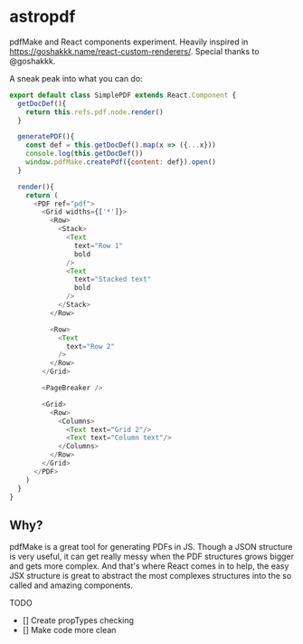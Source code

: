 astropdf
========

pdfMake and React components experiment.
Heavily inspired in https://goshakkk.name/react-custom-renderers/.
Special thanks to @goshakkk.

A sneak peak into what you can do:
```js
export default class SimplePDF extends React.Component {
  getDocDef(){
    return this.refs.pdf.node.render()
  }

  generatePDF(){
    const def = this.getDocDef().map(x => ({...x}))
    console.log(this.getDocDef())
    window.pdfMake.createPdf({content: def}).open()
  }

  render(){
    return (
      <PDF ref="pdf">
        <Grid widths={['*']}>
          <Row>
            <Stack>
              <Text
                text="Row 1"
                bold
              />
              <Text
                text="Stacked text"
                bold
              />
            </Stack>
          </Row>

          <Row>
            <Text
              text="Row 2"
            />
          </Row>
        </Grid>

        <PageBreaker />

        <Grid>
          <Row>
            <Columns>
              <Text text="Grid 2"/>
              <Text text="Column text"/>
            </Columns>
          </Row>
        </Grid>
      </PDF>
    )
  }
}
```

## Why?
pdfMake is a great tool for generating PDFs in JS. Though a JSON structure is very useful,
it can get really messy when the PDF structures grows bigger and gets more complex. And that's
where React comes in to help, the easy JSX structure is great to abstract the most complexes
structures into the so called and amazing components.

TODO
- [] Create propTypes checking
- [] Make code more clean
